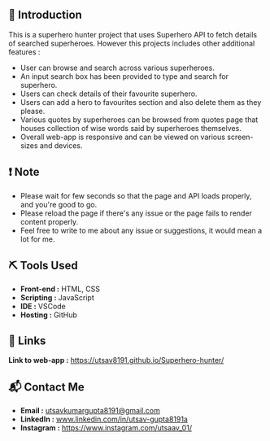 ## :page_with_curl: Introduction

This is a superhero hunter project that uses Superhero API to fetch details of searched superheroes. However this projects includes other additional features :
- User can browse and search across various superheroes.
- An input search box has been provided to type and search for superhero.
- Users can check details of their favourite superhero.
- Users can add a hero to favourites section and also delete them as they please.
- Various quotes by superheroes can be browsed from quotes page that houses collection of wise words said by superheroes themselves.
- Overall web-app is responsive and can be viewed on various screen-sizes and devices.

## :exclamation: Note

- Please wait for few seconds so that the page and API loads properly, and you're good to go. 
- Please reload the page if there's any issue or the page fails to render content properly.
- Feel free to write to me about any issue or suggestions, it would mean a lot for me.


## :pick: Tools Used

* **Front-end :** HTML, CSS
* **Scripting :** JavaScript
* **IDE :** VSCode
* **Hosting :** GitHub

## :link: Links

**Link to web-app :** https://utsav8191.github.io/Superhero-hunter/

## :mailbox_with_mail: Contact Me

- **Email :** utsavkumargupta8191@gmail.com
- **LinkedIn :** www.linkedin.com/in/utsav-gupta8191a
- **Instagram :** https://www.instagram.com/utsaav_01/








